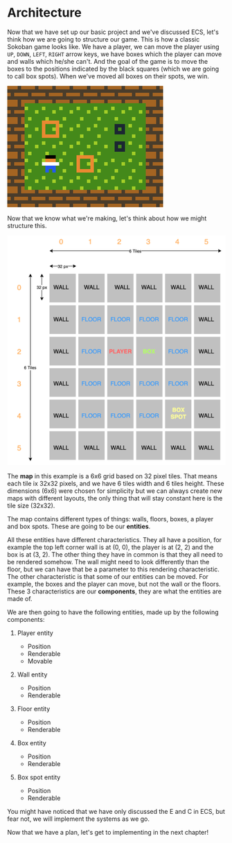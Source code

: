 # Architecture

Now that we have set up our basic project and we've discussed ECS, let's think how we are going to structure our game. This is how a classic Sokoban game looks like. We have a player, we can move the player using `UP`, `DOWN`, `LEFT`, `RIGHT` arrow keys, we have boxes which the player can move and walls which he/she can't. And the goal of the game is to move the boxes to the positions indicated by the black squares (which we are going to call box spots). When we've moved all boxes on their spots, we win. 

![Sokoban play](./images/sokoban.gif)

Now that we know what we're making, let's think about how we might structure this. 

![Game diagram](./images/game_overview.png)

The **map** in this example is a 6x6 grid based on 32 pixel tiles. That means each tile ix 32x32 pixels, and we have 6 tiles width and 6 tiles height. These dimensions (6x6) were chosen for simplicity but we can always create new maps with different layouts, the only thing that will stay constant here is the tile size (32x32).

The map contains different types of things: walls, floors, boxes, a player and box spots. These are going to be our **entities**. 

All these entities have different characteristics. They all have a position, for example the top left corner wall is at (0, 0), the player is at (2, 2) and the box is at (3, 2). The other thing they have in common is that they all need to be rendered somehow. The wall might need to look differently than the floor, but we can have that be a parameter to this rendering characteristic. The other characteristic is that some of our entities can be moved. For example, the boxes and the player can move, but not the wall or the floors. These 3 characteristics are our **components**, they are what the entities are made of.

We are then going to have the following entities, made up by the following components:
1. Player entity
    * Position
    * Renderable
    * Movable

1. Wall entity
    * Position
    * Renderable

1. Floor entity
    * Position
    * Renderable

1. Box entity
    * Position
    * Renderable

1. Box spot entity
    * Position
    * Renderable

You might have noticed that we have only discussed the E and C in ECS, but fear not, we will implement the systems as we go. 

Now that we have a plan, let's get to implementing in the next chapter!